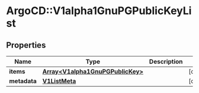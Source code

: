 # ArgoCD::V1alpha1GnuPGPublicKeyList

## Properties
Name | Type | Description | Notes
------------ | ------------- | ------------- | -------------
**items** | [**Array&lt;V1alpha1GnuPGPublicKey&gt;**](V1alpha1GnuPGPublicKey.md) |  | [optional] 
**metadata** | [**V1ListMeta**](V1ListMeta.md) |  | [optional] 


